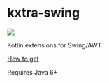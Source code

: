 # kxtra-swing

[![](https://jitpack.io/v/org.kxtra/kxtra-swing.svg?style=flat-square)](https://jitpack.io/#org.kxtra/kxtra-swing)

Kotlin extensions for Swing/AWT

[How to get](https://jitpack.io/#org.kxtra/kxtra-swing)

Requires Java 6+
